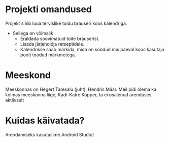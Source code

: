 Projekti omandused
==================
Projekt sihib luua tervislike toidu brauseri koos kalendriga.

* Sellega on võimalik :
	* Eraldada soovimatuid toite brauserist.
	* Lisada järjehoidja retseptidele.
	* Kalendrisse saab märkida, mida on söödud mis päeval koos kasutaja poolt toodud märkmetega.


  
Meeskond
==================
Meeskonnas on Hegert Taresalu (juht), Hendris Määr.
Meil pidi olema ka kolmas meeskonna liige, Kadi-Katre Kõpper,
ta ei osalenud arenduses aktiivselt

Kuidas käivatada?
==================
Arendamiseks kasutasime Android Studiot